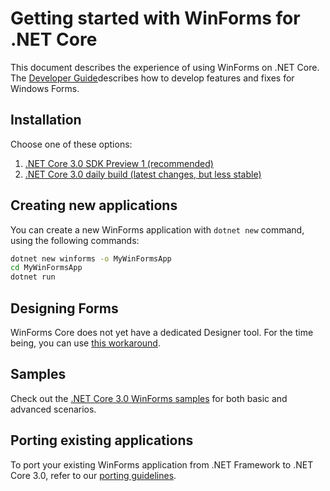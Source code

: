 # Getting started with WinForms for .NET Core

This document describes the experience of using WinForms on .NET Core. The [Developer Guide][developer-guide]describes how to develop features and fixes for Windows Forms.

## Installation

Choose one of these options:

1. [.NET Core 3.0 SDK Preview 1 (recommended)][.net-core-3.0-sdk-preview-1]
2. [.NET Core 3.0 daily build (latest changes, but less stable)][.net-core-3.0-daily]

## Creating new applications

You can create a new WinForms application with `dotnet new` command, using the following commands:

```cmd
dotnet new winforms -o MyWinFormsApp
cd MyWinFormsApp
dotnet run
```

## Designing Forms

WinForms Core does not yet have a dedicated Designer tool. For the time being, you can use [this workaround][winforms-designer].

## Samples

Check out the [.NET Core 3.0 WinForms samples][.net-core-3.0-samples] for both basic and advanced scenarios.

## Porting existing applications

To port your existing WinForms application from .NET Framework to .NET Core 3.0, refer to our [porting guidelines][porting-guidelines].

[comment]: <> (Links)

[developer-guide]: developer-guide.md
[.net-core-3.0-sdk-preview-1]: https://www.microsoft.com/net/download
[.net-core-3.0-daily]: https://github.com/dotnet/core/blob/master/daily-builds.md
[winforms-designer]: winforms-designer.md
[.net-core-3.0-samples]: https://github.com/dotnet/samples/tree/master/windowsforms
[porting-guidelines]: porting-guidelines.md